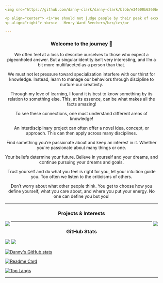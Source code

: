 ```yaml
---
<img src="https://github.com/danny-clark/danny-clark/blob/e34600b6260bc9b71d97b65a0a1dbec7a592edca/header.gif" width="1000" height="250" />

<p align="center"> <i>"We should not judge people by their peak of excellence; but by the distance they have traveled from the point where they started."</i></p>
<p align="right"> <b><i> - Henry Ward Beecher</b></i></p>

---
```

<h3 align="center"><b> Welcome to the journey  👋</b></h3>

<p align="center"> We often feel at a loss to describe ourselves to those who expect a pigeonholed answer. But a singular identity isn’t very interesting, and I’m a bit more multifaceted as a person than that. </p>
<p align="center"> We must not let pressure toward specialization interfere with our thirst for knowledge. Instead, learn to manage our behaviors through discipline to nurture our creativity. </p>
<p align="center"> Through my love of learning, I found it is best to know something by its relation to something else. This, at its essence, can be what makes all the facts amazing! </p>
<p align="center"> To see these connections, one must understand different areas of knowledge! </p>
<p align="center"> An interdisciplinary project can often offer a novel idea, concept, or approach. This can then apply across many disciplines. </p>
<p align="center"> Find something you’re passionate about and keep an interest in it. Whether you're passionate about many things or one. </p>
<p align="center"> Your beliefs determine your future. Believe in yourself and your dreams, and continue pursuing your dreams and goals. </p>
<p align="center"> Trust yourself and do what you feel is right for you, let your intuition guide you. Too often we listen to the criticisms of others. </p>
<p align="center"> Don’t worry about what other people think. You get to choose how you define yourself, what you care about, and where you put your energy. No one can define you but you! </p>

---
<h3 align="center"<b> Projects & Interests </b></h3>


<p><a><img align="left" src="https://github-readme-stats.vercel.app/api/pin/?username=danny-clark&repo=A.I&theme=github_dark"  /></a></p>
  <a><img align="right" src="https://github-readme-stats.vercel.app/api/pin/?username=danny-clark&repo=Robotics&theme=github_dark" /></a>


---
<h3 align="center"><b> GitHub Stats </b></h3>

<img src="https://github-readme-stats.vercel.app/api?username=danny-clark&show_icons=true&theme=github_dark&hide_title=true" />

<img src="https://github-readme-stats.vercel.app/api/top-langs/?username=danny-clark&layout=compact" />

[![Danny's GitHub stats](https://github-readme-stats.vercel.app/api?username=danny-clark&show_icons=true&theme=github_dark&hide_title=true)](https://github.com/danny-clark/github-readme-stats)

[![Readme Card](https://github-readme-stats.vercel.app/api/pin/?username=anuraghazra&repo=github-readme-stats)](https://github.com/anuraghazra/github-readme-stats)

[![Top Langs](https://github-readme-stats.vercel.app/api/top-langs/?username=anuraghazra&layout=compact)](https://github.com/anuraghazra/github-readme-stats)


---

<!--
**danny-clark/danny-clark** is a ✨ _special_ ✨ repository because its `README.md` (this file) appears on your GitHub profile.

Here are some ideas to get you started:

- 🔭 I’m currently working on ...
- 🌱 I’m currently learning ...
- 👯 I’m looking to collaborate on ...
- 🤔 I’m looking for help with ...
- 💬 Ask me about ...
- 📫 How to reach me: ...
- 😄 Pronouns: ...
- ⚡ Fun fact: ...
-->
